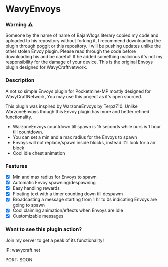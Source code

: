 # WavyEnvoys
### Warning ⚠
Someone by the name of name of BajanVlogs literary copied my code and uploaded to his repository without forking it, I recommend downloading the plugin through poggit or this repository. I will be pushing updates unlike the other stolen Envoy plugin. Please read through the code before downloading his and be careful! If he added something malicious it's not my responsibility for the damage of your device. This is the original Envoys plugin designed for WavyCraftNetwork. 
### Description
A not so simple Envoys plugin for Pocketmine-MP mostly
designed for WavyCraftNetwork, You may use this project as it's open sourced.

This plugin was inspired by WarzoneEnvoys by Terpz710. Unlike WarzoneEnvoys though this Envoy plugin has more and better refined functionality.

* WarzoneEnvoys countdown till spawn is 15 seconds while ours is 1 hour till countdown.
* You can set a min and a max radius for the Envoys to spawn
* Envoys will not replace/spawn inside blocks, instead it'll look for a air block
* Cool idle chest animation
### Features
- [x] Min and max radius for Envoys to spawn
- [x] Automatic Envoy spawning/despawning
- [x] Easy handling rewards
- [x] Floating text with a timer counting down till despawm
- [x] Broadcasting a message starting from 1 hr to 0s indicating Envoys are going to spawn
- [x] Cool claiming animation/effects when Envoys are idle
- [x] Customizable messages

### Want to see this plugin action?

Join my server to get a peak of its functionality!

IP: wavycraft.net

PORT: SOON
